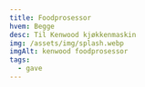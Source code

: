 ```yaml
---
title: Foodprosessor
hvem: Begge
desc: Til Kenwood kjøkkenmaskin
img: /assets/img/splash.webp
imgAlt: kenwood foodprosessor
tags:
  - gave
---
```


